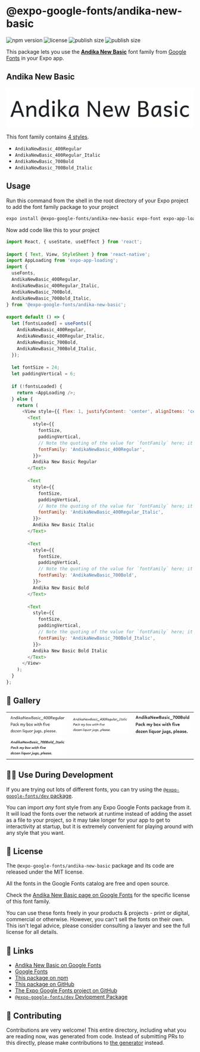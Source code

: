 # @expo-google-fonts/andika-new-basic

![npm version](https://flat.badgen.net/npm/v/@expo-google-fonts/andika-new-basic)
![license](https://flat.badgen.net/github/license/expo/google-fonts)
![publish size](https://flat.badgen.net/packagephobia/install/@expo-google-fonts/andika-new-basic)
![publish size](https://flat.badgen.net/packagephobia/publish/@expo-google-fonts/andika-new-basic)

This package lets you use the [**Andika New Basic**](https://fonts.google.com/specimen/Andika+New+Basic) font family from [Google Fonts](https://fonts.google.com/) in your Expo app.

## Andika New Basic

![Andika New Basic](./font-family.png)

This font family contains [4 styles](#-gallery).

- `AndikaNewBasic_400Regular`
- `AndikaNewBasic_400Regular_Italic`
- `AndikaNewBasic_700Bold`
- `AndikaNewBasic_700Bold_Italic`

## Usage

Run this command from the shell in the root directory of your Expo project to add the font family package to your project
```sh
expo install @expo-google-fonts/andika-new-basic expo-font expo-app-loading
```

Now add code like this to your project
```js
import React, { useState, useEffect } from 'react';

import { Text, View, StyleSheet } from 'react-native';
import AppLoading from 'expo-app-loading';
import {
  useFonts,
  AndikaNewBasic_400Regular,
  AndikaNewBasic_400Regular_Italic,
  AndikaNewBasic_700Bold,
  AndikaNewBasic_700Bold_Italic,
} from '@expo-google-fonts/andika-new-basic';

export default () => {
  let [fontsLoaded] = useFonts({
    AndikaNewBasic_400Regular,
    AndikaNewBasic_400Regular_Italic,
    AndikaNewBasic_700Bold,
    AndikaNewBasic_700Bold_Italic,
  });

  let fontSize = 24;
  let paddingVertical = 6;

  if (!fontsLoaded) {
    return <AppLoading />;
  } else {
    return (
      <View style={{ flex: 1, justifyContent: 'center', alignItems: 'center' }}>
        <Text
          style={{
            fontSize,
            paddingVertical,
            // Note the quoting of the value for `fontFamily` here; it expects a string!
            fontFamily: 'AndikaNewBasic_400Regular',
          }}>
          Andika New Basic Regular
        </Text>

        <Text
          style={{
            fontSize,
            paddingVertical,
            // Note the quoting of the value for `fontFamily` here; it expects a string!
            fontFamily: 'AndikaNewBasic_400Regular_Italic',
          }}>
          Andika New Basic Italic
        </Text>

        <Text
          style={{
            fontSize,
            paddingVertical,
            // Note the quoting of the value for `fontFamily` here; it expects a string!
            fontFamily: 'AndikaNewBasic_700Bold',
          }}>
          Andika New Basic Bold
        </Text>

        <Text
          style={{
            fontSize,
            paddingVertical,
            // Note the quoting of the value for `fontFamily` here; it expects a string!
            fontFamily: 'AndikaNewBasic_700Bold_Italic',
          }}>
          Andika New Basic Bold Italic
        </Text>
      </View>
    );
  }
};

```

## 🔡 Gallery


||||
|-|-|-|
|![AndikaNewBasic_400Regular](./AndikaNewBasic_400Regular.ttf.png)|![AndikaNewBasic_400Regular_Italic](./AndikaNewBasic_400Regular_Italic.ttf.png)|![AndikaNewBasic_700Bold](./AndikaNewBasic_700Bold.ttf.png)||
|![AndikaNewBasic_700Bold_Italic](./AndikaNewBasic_700Bold_Italic.ttf.png)||||


## 👩‍💻 Use During Development

If you are trying out lots of different fonts, you can try using the [`@expo-google-fonts/dev` package](https://github.com/expo/google-fonts/tree/master/font-packages/dev#readme).

You can import *any* font style from any Expo Google Fonts package from it. It will load the fonts
over the network at runtime instead of adding the asset as a file to your project, so it may take longer
for your app to get to interactivity at startup, but it is extremely convenient
for playing around with any style that you want.

## 📖 License

The `@expo-google-fonts/andika-new-basic` package and its code are released under the MIT license.

All the fonts in the Google Fonts catalog are free and open source.

Check the [Andika New Basic page on Google Fonts](https://fonts.google.com/specimen/Andika+New+Basic) for the specific license of this font family.

You can use these fonts freely in your products & projects - print or digital, commercial or otherwise. However, you can't sell the fonts on their own. This isn't legal advice, please consider consulting a lawyer and see the full license for all details.

## 🔗 Links

- [Andika New Basic on Google Fonts](https://fonts.google.com/specimen/Andika+New+Basic)
- [Google Fonts](https://fonts.google.com/)
- [This package on npm](https://www.npmjs.com/package/@expo-google-fonts/andika-new-basic)
- [This package on GitHub](https://github.com/expo/google-fonts/tree/master/font-packages/andika-new-basic)
- [The Expo Google Fonts project on GitHub](https://github.com/expo/google-fonts)
- [`@expo-google-fonts/dev` Devlopment Package](https://github.com/expo/google-fonts/tree/master/font-packages/dev)

## 🤝 Contributing

Contributions are very welcome! This entire directory, including what you are reading now, was generated from code. Instead of submitting PRs to this directly, please make contributions to [the generator](https://github.com/expo/google-fonts/tree/master/packages/generator) instead.
